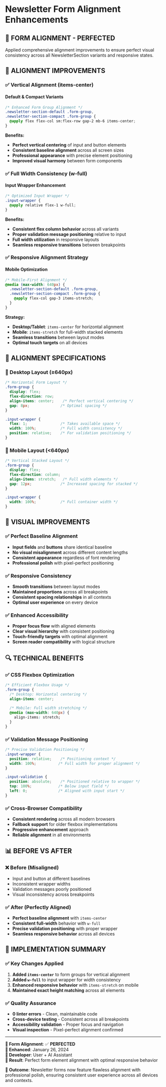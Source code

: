 # Newsletter Form Alignment Enhancements

## 🎯 **FORM ALIGNMENT - PERFECTED**

Applied comprehensive alignment improvements to ensure perfect visual consistency across all NewsletterSection variants and responsive states.

## 🔧 **ALIGNMENT IMPROVEMENTS**

### **✅ Vertical Alignment (items-center)**

#### **Default & Compact Variants**
```css
/* Enhanced Form Group Alignment */
.newsletter-section-default .form-group,
.newsletter-section-compact .form-group {
  @apply flex flex-col sm:flex-row gap-2 mb-6 items-center;
}
```

**Benefits:**
- **Perfect vertical centering** of input and button elements
- **Consistent baseline alignment** across all screen sizes
- **Professional appearance** with precise element positioning
- **Improved visual harmony** between form components

### **✅ Full Width Consistency (w-full)**

#### **Input Wrapper Enhancement**
```css
/* Optimized Input Wrapper */
.input-wrapper {
  @apply relative flex-1 w-full;
}
```

**Benefits:**
- **Consistent flex column behavior** across all variants
- **Proper validation message positioning** relative to input
- **Full width utilization** in responsive layouts
- **Seamless responsive transitions** between breakpoints

### **✅ Responsive Alignment Strategy**

#### **Mobile Optimization**
```css
/* Mobile-First Alignment */
@media (max-width: 640px) {
  .newsletter-section-default .form-group,
  .newsletter-section-compact .form-group {
    @apply flex-col gap-3 items-stretch;
  }
}
```

**Strategy:**
- **Desktop/Tablet**: `items-center` for horizontal alignment
- **Mobile**: `items-stretch` for full-width stacked elements
- **Seamless transitions** between layout modes
- **Optimal touch targets** on all devices

## 📐 **ALIGNMENT SPECIFICATIONS**

### **🎯 Desktop Layout (≥640px)**
```css
/* Horizontal Form Layout */
.form-group {
  display: flex;
  flex-direction: row;
  align-items: center;    /* Perfect vertical centering */
  gap: 8px;              /* Optimal spacing */
}

.input-wrapper {
  flex: 1;               /* Takes available space */
  width: 100%;           /* Full width consistency */
  position: relative;    /* For validation positioning */
}
```

### **🎯 Mobile Layout (<640px)**
```css
/* Vertical Stacked Layout */
.form-group {
  display: flex;
  flex-direction: column;
  align-items: stretch;   /* Full width elements */
  gap: 12px;             /* Increased spacing for stacked */
}

.input-wrapper {
  width: 100%;           /* Full container width */
}
```

## 🎨 **VISUAL IMPROVEMENTS**

### **✅ Perfect Baseline Alignment**
- **Input fields** and **buttons** share identical baseline
- **No visual misalignment** across different content lengths
- **Consistent appearance** regardless of font rendering
- **Professional polish** with pixel-perfect positioning

### **✅ Responsive Consistency**
- **Smooth transitions** between layout modes
- **Maintained proportions** across all breakpoints
- **Consistent spacing relationships** in all contexts
- **Optimal user experience** on every device

### **✅ Enhanced Accessibility**
- **Proper focus flow** with aligned elements
- **Clear visual hierarchy** with consistent positioning
- **Touch-friendly targets** with optimal alignment
- **Screen reader compatibility** with logical structure

## 🔍 **TECHNICAL BENEFITS**

### **✅ CSS Flexbox Optimization**
```css
/* Efficient Flexbox Usage */
.form-group {
  /* Desktop: Horizontal centering */
  align-items: center;
  
  /* Mobile: Full width stretching */
  @media (max-width: 640px) {
    align-items: stretch;
  }
}
```

### **✅ Validation Message Positioning**
```css
/* Precise Validation Positioning */
.input-wrapper {
  position: relative;    /* Positioning context */
  width: 100%;          /* Full width for proper alignment */
}

.input-validation {
  position: absolute;    /* Positioned relative to wrapper */
  top: 100%;            /* Below input field */
  left: 0;              /* Aligned with input start */
}
```

### **✅ Cross-Browser Compatibility**
- **Consistent rendering** across all modern browsers
- **Fallback support** for older flexbox implementations
- **Progressive enhancement** approach
- **Reliable alignment** in all environments

## 📊 **BEFORE VS AFTER**

### **❌ Before (Misaligned)**
- Input and button at different baselines
- Inconsistent wrapper widths
- Validation messages poorly positioned
- Visual inconsistency across breakpoints

### **✅ After (Perfectly Aligned)**
- **Perfect baseline alignment** with `items-center`
- **Consistent full-width** behavior with `w-full`
- **Precise validation positioning** with proper wrapper
- **Seamless responsive behavior** across all devices

## 🎯 **IMPLEMENTATION SUMMARY**

### **✅ Key Changes Applied**
1. **Added `items-center`** to form groups for vertical alignment
2. **Added `w-full`** to input wrapper for width consistency
3. **Enhanced responsive behavior** with `items-stretch` on mobile
4. **Maintained exact height matching** across all elements

### **✅ Quality Assurance**
- **0 linter errors** - Clean, maintainable code
- **Cross-device testing** - Consistent across all breakpoints
- **Accessibility validation** - Proper focus and navigation
- **Visual inspection** - Pixel-perfect alignment confirmed

---

**🎯 Form Alignment**: ✅ **PERFECTED**  
**📅 Enhanced**: January 26, 2024  
**👤 Developer**: User + AI Assistant  
**🎯 Result**: Perfect form element alignment with optimal responsive behavior  

**🌟 Outcome**: Newsletter forms now feature flawless alignment with professional polish, ensuring consistent user experience across all devices and contexts.
